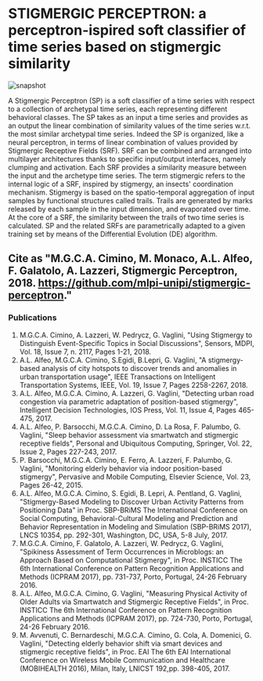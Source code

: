 # STIGMERGIC PERCEPTRON: a perceptron-ispired soft classifier of time series based on stigmergic similarity

![snapshot](https://github.com/mlpi-unipi/stigmergic-perceptron/blob/master/snapshot.jpg)

A Stigmergic Perceptron (SP) is a soft classifier of a time series with respect to a collection of archetypal time series, each representing different behavioral classes. The SP takes as an input a time series and provides as an output the linear combination of similarity values of the time series w.r.t. the most similar archetypal time series. Indeed the SP is organized, like a neural perceptron, in terms of linear combination of values provided by Stigmergic Receptive Fields (SRF). SRF can be combined and arranged into multilayer architectures thanks to specific input/output interfaces, namely clumping and activation. Each SRF provides a similarity measure between the input and the archetype time series. The term stigmergic refers to the internal logic of a SRF, inspired by stigmergy, an insects' coordination mechanism. Stigmergy is based on the spatio-temporal aggregation of input samples by functional structures called trails. Trails are generated by marks released by each sample in the input dimension, and evaporated over time. At the core of a SRF, the similarity between the trails of two time series is calculated. SP and the related SRFs are parametrically adapted to a given training set by means of the Differential Evolution (DE) algorithm.

## Cite as "M.G.C.A. Cimino, M. Monaco, A.L. Alfeo, F. Galatolo, A. Lazzeri, Stigmergic Perceptron, 2018. https://github.com/mlpi-unipi/stigmergic-perceptron."

### Publications
1. M.G.C.A. Cimino, A. Lazzeri, W. Pedrycz, G. Vaglini, "Using Stigmergy to Distinguish Event-Specific Topics in Social Discussions", Sensors, MDPI, Vol. 18, Issue 7, n. 2117, Pages 1-21, 2018.
2. A.L. Alfeo, M.G.C.A. Cimino, S.Egidi, B.Lepri, G. Vaglini, "A stigmergy-based analysis of city hotspots to discover trends and anomalies in urban transportation usage", IEEE Transactions on Intelligent Transportation Systems, IEEE, Vol. 19, Issue 7, Pages 2258-2267, 2018.
3. A.L. Alfeo, M.G.C.A. Cimino, A. Lazzeri, G. Vaglini, "Detecting urban road congestion via parametric adaptation of position-based stigmergy", Intelligent Decision Technologies, IOS Press, Vol. 11, Issue 4, Pages 465-475, 2017.
4. A.L. Alfeo, P. Barsocchi, M.G.C.A. Cimino, D. La Rosa, F. Palumbo, G. Vaglini, "Sleep behavior assessment via smartwatch and stigmergic receptive fields", Personal and Ubiquitous Computing, Springer, Vol. 22, Issue 2, Pages 227-243, 2017.
5. P. Barsocchi, M.G.C.A. Cimino, E. Ferro, A. Lazzeri, F. Palumbo, G. Vaglini, "Monitoring elderly behavior via indoor position-based stigmergy", Pervasive and Mobile Computing, Elsevier Science, Vol. 23, Pages 26-42, 2015.
6. A.L. Alfeo, M.G.C.A. Cimino, S. Egidi, B. Lepri, A. Pentland, G. Vaglini, "Stigmergy-Based Modeling to Discover Urban Activity Patterns from Positioning Data" in Proc. SBP-BRiMS The International Conference on Social Computing, Behavioral-Cultural Modeling and Prediction and Behavior Representation in Modeling and Simulation (SBP-BRiMS 2017), LNCS 10354, pp. 292-301, Washington, DC, USA, 5-8 July, 2017.
7. M.G.C.A. Cimino, F. Galatolo, A. Lazzeri, W. Pedrycz, G. Vaglini, "Spikiness Assessment of Term Occurrences in Microblogs: an Approach Based on Computational Stigmergy", in Proc. INSTICC The 6th International Conference on Pattern Recognition Applications and Methods (ICPRAM 2017), pp. 731-737, Porto, Portugal, 24-26 February 2016.
8. A.L. Alfeo, M.G.C.A. Cimino, G. Vaglini, "Measuring Physical Activity of Older Adults via Smartwatch and Stigmergic Receptive Fields", in Proc. INSTICC The 6th International Conference on Pattern Recognition Applications and Methods (ICPRAM 2017), pp. 724-730, Porto, Portugal, 24-26 February 2016.
9. M. Avvenuti, C. Bernardeschi, M.G.C.A. Cimino, G. Cola, A. Domenici, G. Vaglini, "Detecting elderly behavior shift via smart devices and stigmergic receptive fields", in Proc. EAI The 6th EAI International Conference on Wireless Mobile Communication and Healthcare (MOBIHEALTH 2016), Milan, Italy, LNICST 192,pp. 398-405, 2017.
